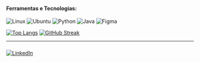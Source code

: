 #### Ferramentas e Tecnologias:
![Linux](https://img.shields.io/badge/Linux-FCC624?style=for-the-badge&logo=linux&logoColor=black)
![Ubuntu](https://img.shields.io/badge/Ubuntu-E95420?style=for-the-badge&logo=Ubuntu&logoColor=white)
![Python](https://img.shields.io/badge/python-3670A0?style=for-the-badge&logo=python&logoColor=ffdd54) 
![Java](https://img.shields.io/badge/java-%23ED8B00.svg?style=for-the-badge&logo=openjdk&logoColor=white)
![Figma](https://img.shields.io/badge/figma-%23F24E1E.svg?style=for-the-badge&logo=figma&logoColor=white) 

[![Top Langs](https://github-readme-stats.vercel.app/api/top-langs/?username=fcoeliesio&&hide=HTML,CSS,Dockerfile&layout=donut&hide_border=true&theme=vue)](https://github.com/fcoeliesio/github-readme-stats)
[![GitHub Streak](https://streak-stats.demolab.com?user=fcoeliesio&theme=vue&hide_border=true&mode=weekly&card_width=450)](https://github.com/fcoeliesio)
<hr>

### 
[![LinkedIn](https://img.shields.io/badge/linkedin-%230077B5.svg?style=for-the-badge&logo=linkedin&logoColor=white)](https://www.linkedin.com/in/fcoeliesio/)


